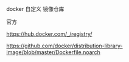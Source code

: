 
docker 自定义 镜像仓库

官方

https://hub.docker.com/_/registry/

https://github.com/docker/distribution-library-image/blob/master/Dockerfile.noarch